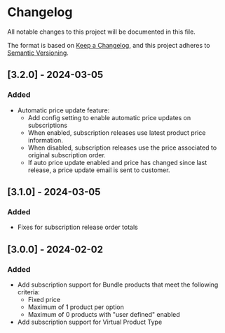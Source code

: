 # Changelog
All notable changes to this project will be documented in this file.

The format is based on [Keep a Changelog](https://keepachangelog.com/en/1.0.0/),
and this project adheres to [Semantic Versioning](https://semver.org/spec/v2.0.0.html).

## [3.2.0] - 2024-03-05
### Added
- Automatic price update feature:
  - Add config setting to enable automatic price updates on subscriptions
  - When enabled, subscription releases use latest product price information.
  - When disabled, subscription releases use the price associated to original subscription order.
  - If auto price update enabled and price has changed since last release, a price update email is sent to customer.

## [3.1.0] - 2024-03-05
### Added
- Fixes for subscription release order totals

## [3.0.0] - 2024-02-02
### Added
- Add subscription support for Bundle products that meet the following criteria:
  - Fixed price
  - Maximum of 1 product per option
  - Maximum of 0 products with "user defined" enabled
- Add subscription support for Virtual Product Type
